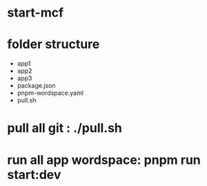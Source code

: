 # start-mcf
# folder structure
- app1
- app2
- app3
- package.json
- pnpm-wordspace.yaml
- pull.sh
# pull all git : ./pull.sh
# run all app wordspace: pnpm run start:dev
